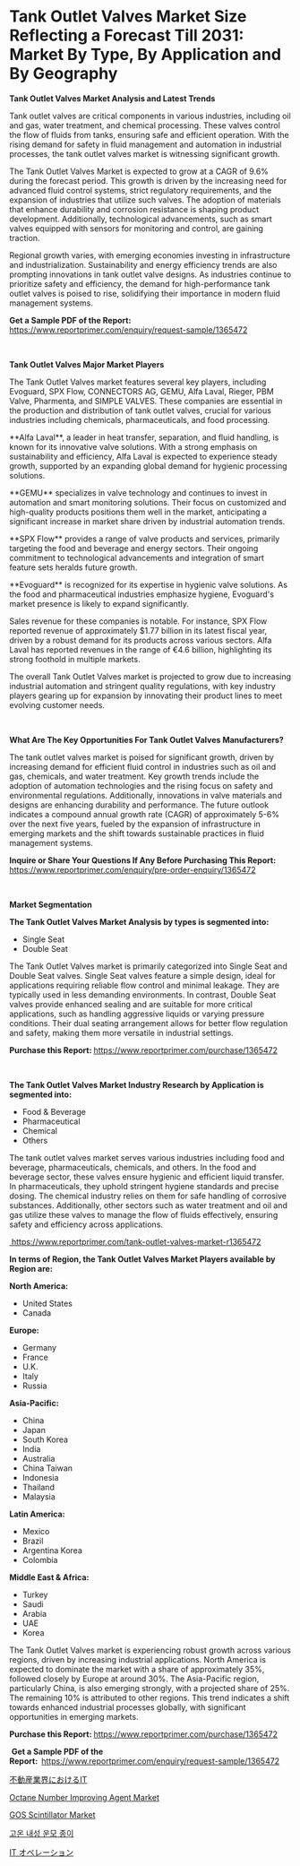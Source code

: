 <p><h1>Tank Outlet Valves Market Size Reflecting a Forecast Till 2031: Market By Type, By Application and By Geography</h1></p><p><strong>Tank Outlet Valves Market Analysis and Latest Trends</strong></p>
<p><p>Tank outlet valves are critical components in various industries, including oil and gas, water treatment, and chemical processing. These valves control the flow of fluids from tanks, ensuring safe and efficient operation. With the rising demand for safety in fluid management and automation in industrial processes, the tank outlet valves market is witnessing significant growth.</p><p>The Tank Outlet Valves Market is expected to grow at a CAGR of 9.6% during the forecast period. This growth is driven by the increasing need for advanced fluid control systems, strict regulatory requirements, and the expansion of industries that utilize such valves. The adoption of materials that enhance durability and corrosion resistance is shaping product development. Additionally, technological advancements, such as smart valves equipped with sensors for monitoring and control, are gaining traction.</p><p>Regional growth varies, with emerging economies investing in infrastructure and industrialization. Sustainability and energy efficiency trends are also prompting innovations in tank outlet valve designs. As industries continue to prioritize safety and efficiency, the demand for high-performance tank outlet valves is poised to rise, solidifying their importance in modern fluid management systems.</p></p>
<p><strong>Get a Sample PDF of the Report:&nbsp;</strong> <a href="https://www.reportprimer.com/enquiry/request-sample/1365472">https://www.reportprimer.com/enquiry/request-sample/1365472</a></p>
<p>&nbsp;</p>
<p><strong>Tank Outlet Valves Major Market Players</strong></p>
<p><p>The Tank Outlet Valves market features several key players, including Evoguard, SPX Flow, CONNECTORS AG, GEMU, Alfa Laval, Rieger, PBM Valve, Pharmenta, and SIMPLE VALVES. These companies are essential in the production and distribution of tank outlet valves, crucial for various industries including chemicals, pharmaceuticals, and food processing.</p><p>**Alfa Laval**, a leader in heat transfer, separation, and fluid handling, is known for its innovative valve solutions. With a strong emphasis on sustainability and efficiency, Alfa Laval is expected to experience steady growth, supported by an expanding global demand for hygienic processing solutions.</p><p>**GEMU** specializes in valve technology and continues to invest in automation and smart monitoring solutions. Their focus on customized and high-quality products positions them well in the market, anticipating a significant increase in market share driven by industrial automation trends.</p><p>**SPX Flow** provides a range of valve products and services, primarily targeting the food and beverage and energy sectors. Their ongoing commitment to technological advancements and integration of smart feature sets heralds future growth.</p><p>**Evoguard** is recognized for its expertise in hygienic valve solutions. As the food and pharmaceutical industries emphasize hygiene, Evoguard's market presence is likely to expand significantly.</p><p>Sales revenue for these companies is notable. For instance, SPX Flow reported revenue of approximately $1.77 billion in its latest fiscal year, driven by a robust demand for its products across various sectors. Alfa Laval has reported revenues in the range of €4.6 billion, highlighting its strong foothold in multiple markets.</p><p>The overall Tank Outlet Valves market is projected to grow due to increasing industrial automation and stringent quality regulations, with key industry players gearing up for expansion by innovating their product lines to meet evolving customer needs.</p></p>
<p>&nbsp;</p>
<p><strong>What Are The Key Opportunities For Tank Outlet Valves Manufacturers?</strong></p>
<p><p>The tank outlet valves market is poised for significant growth, driven by increasing demand for efficient fluid control in industries such as oil and gas, chemicals, and water treatment. Key growth trends include the adoption of automation technologies and the rising focus on safety and environmental regulations. Additionally, innovations in valve materials and designs are enhancing durability and performance. The future outlook indicates a compound annual growth rate (CAGR) of approximately 5-6% over the next five years, fueled by the expansion of infrastructure in emerging markets and the shift towards sustainable practices in fluid management systems.</p></p>
<p><strong>Inquire or Share Your Questions If Any Before Purchasing This Report:</strong> <a href="https://www.reportprimer.com/enquiry/pre-order-enquiry/1365472">https://www.reportprimer.com/enquiry/pre-order-enquiry/1365472</a></p>
<p>&nbsp;</p>
<p><strong>Market Segmentation</strong></p>
<p><strong>The Tank Outlet Valves Market Analysis by types is segmented into:</strong></p>
<p><ul><li>Single Seat</li><li>Double Seat</li></ul></p>
<p><p>The Tank Outlet Valves market is primarily categorized into Single Seat and Double Seat valves. Single Seat valves feature a simple design, ideal for applications requiring reliable flow control and minimal leakage. They are typically used in less demanding environments. In contrast, Double Seat valves provide enhanced sealing and are suitable for more critical applications, such as handling aggressive liquids or varying pressure conditions. Their dual seating arrangement allows for better flow regulation and safety, making them more versatile in industrial settings.</p></p>
<p><strong>Purchase this Report:&nbsp;</strong><a href="https://www.reportprimer.com/purchase/1365472">https://www.reportprimer.com/purchase/1365472</a></p>
<p>&nbsp;</p>
<p><strong>The Tank Outlet Valves Market Industry Research by Application is segmented into:</strong></p>
<p><ul><li>Food & Beverage</li><li>Pharmaceutical</li><li>Chemical</li><li>Others</li></ul></p>
<p><p>The tank outlet valves market serves various industries including food and beverage, pharmaceuticals, chemicals, and others. In the food and beverage sector, these valves ensure hygienic and efficient liquid transfer. In pharmaceuticals, they uphold stringent hygiene standards and precise dosing. The chemical industry relies on them for safe handling of corrosive substances. Additionally, other sectors such as water treatment and oil and gas utilize these valves to manage the flow of fluids effectively, ensuring safety and efficiency across applications.</p></p>
<p><a href="https://www.reportprimer.com/tank-outlet-valves-market-r1365472">&nbsp;https://www.reportprimer.com/tank-outlet-valves-market-r1365472</a></p>
<p><strong>In terms of Region, the Tank Outlet Valves Market Players available by Region are:</strong></p>
<p>
    <p> <strong> North America: </strong>
        <ul>
            <li>United States</li>
            <li>Canada</li>
        </ul>
        </p> 
    <p> <strong> Europe: </strong>
        <ul>
            <li>Germany</li>
            <li>France</li>
            <li>U.K.</li>
            <li>Italy</li>
            <li>Russia</li>
        </ul>
        </p> 
    <p> <strong> Asia-Pacific: </strong>
        <ul>
            <li>China</li>
            <li>Japan</li>
            <li>South Korea</li>
            <li>India</li>
            <li>Australia</li>
            <li>China Taiwan</li>
            <li>Indonesia</li>
            <li>Thailand</li>
            <li>Malaysia</li>
        </ul>
        </p> 
    <p> <strong> Latin America: </strong>
        <ul>
            <li>Mexico</li>
            <li>Brazil</li>
            <li>Argentina Korea</li>
            <li>Colombia</li>
        </ul>
        </p> 
    <p> <strong> Middle East & Africa: </strong>
        <ul>
            <li>Turkey</li>
            <li>Saudi</li>
            <li>Arabia</li>
            <li>UAE</li>
            <li>Korea</li>
        </ul>
    </p>
    </p>
<p><p>The Tank Outlet Valves market is experiencing robust growth across various regions, driven by increasing industrial applications. North America is expected to dominate the market with a share of approximately 35%, followed closely by Europe at around 30%. The Asia-Pacific region, particularly China, is also emerging strongly, with a projected share of 25%. The remaining 10% is attributed to other regions. This trend indicates a shift towards enhanced industrial processes globally, with significant opportunities in emerging markets.</p></p>
<p><strong>Purchase this Report: </strong><a href="https://www.reportprimer.com/purchase/1365472">https://www.reportprimer.com/purchase/1365472</a></p>
<p>&nbsp;<strong>Get a Sample PDF of the Report:&nbsp;&nbsp;</strong><a href="https://www.reportprimer.com/enquiry/request-sample/1365472">https://www.reportprimer.com/enquiry/request-sample/1365472</a></p>
<p><strong></strong></p>
<p><p><a href="https://medium.com/@leigh4852023/%E4%B8%8D%E5%8B%95%E7%94%A3%E5%B8%82%E5%A0%B4%E3%81%AB%E3%81%8A%E3%81%91%E3%82%8Bit%E3%81%AE%E5%B8%82%E5%A0%B4%E5%8B%95%E5%90%91-2031%E5%B9%B4%E3%81%BE%E3%81%A7%E3%81%AE%E5%B8%82%E5%A0%B4%E3%83%88%E3%83%AC%E3%83%B3%E3%83%89%E3%81%A8%E5%B0%86%E6%9D%A5%E4%BA%88%E6%B8%AC-0dfca2796170?postPublishedType=repub">不動産業界におけるIT</a></p><p><a href="https://issuu.com/reportprime-2/docs/octane-number-improving-agent-marke_3b75e3c720fa54">Octane Number Improving Agent Market</a></p><p><a href="https://github.com/MelgarBasny/Market-Research-Report-List-1/blob/main/gos-scintillator-market.md">GOS Scintillator Market</a></p><p><a href="https://medium.com/@vlcostes/%EA%B8%80%EB%A1%9C%EB%B2%8C-%EA%B3%A0%EC%98%A8-%EC%A0%80%ED%95%AD%EC%84%B1-%EB%AF%B8%EC%B9%B4-%ED%8E%98%EC%9D%B4%ED%8D%BC-%EC%8B%9C%EC%9E%A5-%EB%8F%99%ED%96%A5-%EC%A0%84%EB%A7%9D-%EB%B0%8F-%EC%8B%9C%EC%9E%A5-%EC%A0%84%EB%9E%B5-%EB%B6%84%EC%84%9D-2024-2031-6e5f6982b34f?postPublishedType=repub">고온 내성 운모 종이</a></p><p><a href="https://medium.com/@leigh4852023/%E3%82%B0%E3%83%AD%E3%83%BC%E3%83%90%E3%83%AB%E3%83%9E%E3%83%BC%E3%82%B1%E3%83%83%E3%83%88%E3%83%91%E3%83%AB%E3%82%B9-2024%E5%B9%B4%E3%81%8B%E3%82%892031%E5%B9%B4%E3%81%BE%E3%81%A7%E3%81%AEit%E9%81%8B%E7%94%A8%E5%B8%82%E5%A0%B4%E3%81%AE%E5%82%BE%E5%90%91%E3%81%A8%E6%88%90%E9%95%B7%E5%88%86%E6%9E%90%E4%BA%88%E6%B8%AC-97172bc934cb?postPublishedType=repub">IT オペレーション</a></p></p>